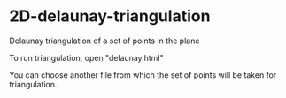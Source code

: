 # 2D-delaunay-triangulation
Delaunay triangulation of a set of points in the plane

To run triangulation, open "delaunay.html"

You can choose another file from which the set of points will be taken for triangulation.
